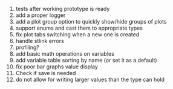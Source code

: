 1. tests after working prototype is ready
2. add a proper logger
3. add a plot group option to quickly show/hide groups of plots
4. support enums and cast them to appropriate types
5. fix plot tabs switching when a new one is created
6. handle stlink errors
7. profiling?
8. add basic math operations on variables
9. add variable table sorting by name (or set it as a default)
10. fix poor bar graphs value display 
11. Check if save is needed
12. do not allow for writing larger values than the type can hold
